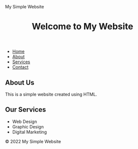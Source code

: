 </html> <!DOCTYPE html> <html lang="en"> <head> <meta charset="UTF-8"> <meta name="viewport" content="width=device-width, initial-scale=1.0"> </title>My Simple Website</title> </head> <body> <header> <h1>Welcome to My Website</h1> </header> <nav> <ul> <li><a href="#">Home</a></li> <li><a href="#">About</a></li> <li><a href="#">Services</a></li> <li><a href="#">Contact</a></li> </ul> </nav> <main> <section> <h2>About Us</h2> <p>This is a simple website created using HTML.</p> </section> <section> <h2>Our Services</h2> <ul> <li>Web Design</li> <li>Graphic Design</li> <li>Digital Marketing</li> </ul> </section> </main> <footer> <p>&copy; 2022 My Simple Website</p> </footer> </body> </html>

